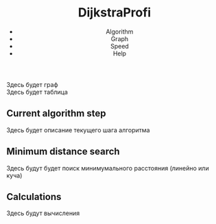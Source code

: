 <!DOCTYPE html>
<html lang="en ru">
    <head>
        <meta charset="utf-8">
        <link href="css/style.css" rel="stylesheet">
    </head>
    <body>
        <header class="main-header">
            <h1>DijkstraProfi</h1>
            <nav class="header-nav">
                <ul class="site-navigation">
                    <li class="site-navigation-item">Algorithm</li>
                    <li class="site-navigation-item">Graph</li>
                    <li class="site-navigation-item">Speed</li>
                    <li class="site-navigation-item">Help</li>
                </ul>
            </nav>
        </header>
        <main>
            <section class="main-graph">
                Здесь будет граф
            </section>
            <section class="table">
                Здесь будет таблица
            </section>
            <section class="algorithm-step">
                <h2>Current algorithm step</h2>
                Здесь будет описание текущего шага алгоритма
            </section>
            <section>
                <h2>Minimum distance search</h2>
                Здесь будут будет поиск минимумального расстояния
                (линейно или куча)
            </section>
            <section class="calculations">
                <h2>Calculations</h2>
                Здесь будут вычисления
            </section>
        </main>
    </body>
</html>